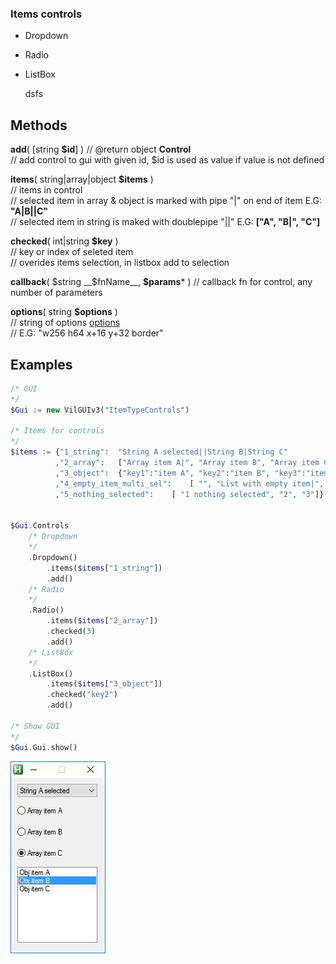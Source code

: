 ### Items controls

* Dropdown  
* Radio  
* ListBox

    
    dsfs

## Methods  
 __add__( [string __$id__] ) // @return object __Control__  
    // add control to gui with given id, $id is used as value if value is not defined
    
__items__( string|array|object __$items__ )  
    // items in control  
    // selected item in array & object is marked with pipe "|" on end of item E.G: __"A|B||C"__  
    // selected item in string is maked with doublepipe "||"  E.G: __["A", "B|", "C"]__
    
__checked__( int|string __$key__ )  
    // key or index of seleted item  
    // overides items selection, in listbox add to selection
    
__callback__( $string __$fnName__, __$params__* )
    // callback fn for control, any number of parameters
    
__options__( string __$options__ )  
    // string of options [options](https://autohotkey.com/docs/commands/Gui.htm#Controls_Uncommon_Styles_and_Options)  
    // E.G: "w256 h64 x+16 y+32 border"
    
## Examples

``` php  
/* GUI 
*/
$Gui := new VilGUIv3("ItemTypeControls")

/* Items for controls
*/
$items := {"1_string":  "String A selected||String B|String C"
          ,"2_array":   ["Array item A|", "Array item B", "Array item C"]
          ,"3_object":  {"key1":"item A", "key2":"item B", "key3":"item C"}
          ,"4_empty_item_multi_sel":    [ "", "List with empty item|",  "Foo selected", "Bar"]
          ,"5_nothing_selected":    [ "1 nothing selected", "2", "3"]}


$Gui.Controls
    /* Dropdown
    */
    .Dropdown()
        .items($items["1_string"])
        .add()
    /* Radio
    */
    .Radio()
        .items($items["2_array"])
        .checked(3)         
        .add()
    /* ListBox
    */
    .ListBox()
        .items($items["3_object"])
        .checked("key2")
        .add()

/* Show GUI
*/
$Gui.Gui.show() 
```  
![alt text](https://github.com/vilbur/ahk-vilgui/blob/master/Documentation/controls/controls-basic/controls-items.jpeg?raw=true)  
